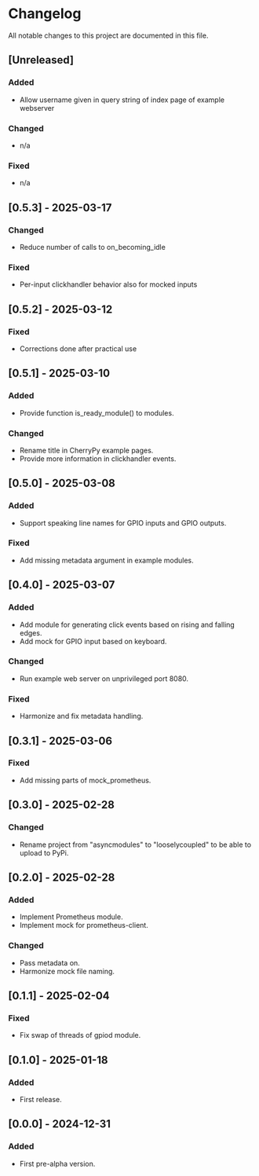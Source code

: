 # Changelog

All notable changes to this project are documented in this file.

## [Unreleased]

### Added

- Allow username given in query string of index page of example webserver

### Changed

- n/a

### Fixed

- n/a

## [0.5.3] - 2025-03-17

### Changed

- Reduce number of calls to on_becoming_idle

### Fixed

- Per-input clickhandler behavior also for mocked inputs

## [0.5.2] - 2025-03-12

### Fixed

- Corrections done after practical use

## [0.5.1] - 2025-03-10

### Added

- Provide function is_ready_module() to modules.

### Changed

- Rename title in CherryPy example pages.
- Provide more information in clickhandler events.

## [0.5.0] - 2025-03-08

### Added

- Support speaking line names for GPIO inputs and GPIO outputs.

### Fixed

- Add missing metadata argument in example modules.

## [0.4.0] - 2025-03-07

### Added

- Add module for generating click events based on rising and falling edges.
- Add mock for GPIO input based on keyboard.

### Changed

- Run example web server on unprivileged port 8080.

### Fixed

- Harmonize and fix metadata handling.

## [0.3.1] - 2025-03-06

### Fixed

- Add missing parts of mock_prometheus.

## [0.3.0] - 2025-02-28

### Changed

- Rename project from "asyncmodules" to "looselycoupled" to be able to upload to PyPi.

## [0.2.0] - 2025-02-28

### Added

- Implement Prometheus module.
- Implement mock for prometheus-client.

### Changed

- Pass metadata on.
- Harmonize mock file naming.

## [0.1.1] - 2025-02-04

### Fixed

- Fix swap of threads of gpiod module.

## [0.1.0] - 2025-01-18

### Added

- First release.

## [0.0.0] - 2024-12-31

### Added

- First pre-alpha version.
